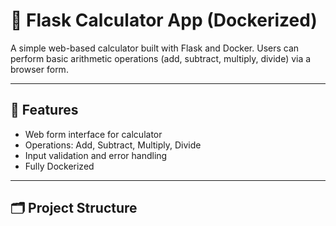 # 🧮 Flask Calculator App (Dockerized)

A simple web-based calculator built with Flask and Docker. Users can perform basic arithmetic operations (add, subtract, multiply, divide) via a browser form.

---

## 🚀 Features

- Web form interface for calculator
- Operations: Add, Subtract, Multiply, Divide
- Input validation and error handling
- Fully Dockerized

---

## 🗂️ Project Structure

